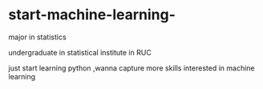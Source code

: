 # start-machine-learning-
major in  statistics
 
 
undergraduate in statistical institute in RUC 
 
just start learning python ,wanna capture more skills
interested in machine learning 


